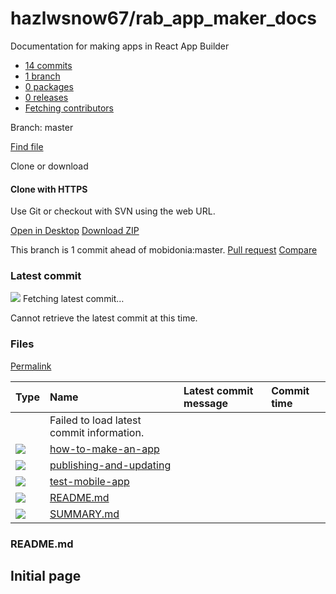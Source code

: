 # hazlwsnow67/rab\_app\_maker\_docs

 Documentation for making apps in React App Builder

*  [ 14 commits](https://github.com/hazlwsnow67/rab_app_maker_docs/commits/master)
*  [ 1 branch](https://github.com/hazlwsnow67/rab_app_maker_docs/branches)
*  [ 0 packages](https://github.com/hazlwsnow67/rab_app_maker_docs/packages)
*  [ 0 releases](https://github.com/hazlwsnow67/rab_app_maker_docs/releases)
*  [ Fetching contributors](https://github.com/hazlwsnow67/rab_app_maker_docs/graphs/contributors)

 Branch: master

[Find file](https://github.com/hazlwsnow67/rab_app_maker_docs/find/master)

 Clone or download

####  Clone with HTTPS 

 Use Git or checkout with SVN using the web URL.

[Open in Desktop](https://desktop.github.com/) [Download ZIP](https://github.com/hazlwsnow67/rab_app_maker_docs/archive/master.zip)

 This branch is 1 commit ahead of mobidonia:master. [Pull request](https://github.com/hazlwsnow67/rab_app_maker_docs/pull/new/master) [Compare](https://github.com/hazlwsnow67/rab_app_maker_docs/compare)

### Latest commit

![](https://github.githubassets.com/images/spinners/octocat-spinner-32-EAF2F5.gif) Fetching latest commit…

 Cannot retrieve the latest commit at this time.

### Files <a id="files"></a>

 [Permalink](https://github.com/hazlwsnow67/rab_app_maker_docs/tree/b6ce072605fd224771446d6657a5226b28400f77)

| Type | Name | Latest commit message | Commit time |
| :--- | :--- | :--- | :--- |
|  | Failed to load latest commit information. |  |  |
| ![](https://github.githubassets.com/images/spinners/octocat-spinner-32.gif) |  [how-to-make-an-app](https://github.com/hazlwsnow67/rab_app_maker_docs/tree/master/how-to-make-an-app) |  |  |
| ![](https://github.githubassets.com/images/spinners/octocat-spinner-32.gif) |  [publishing-and-updating](https://github.com/hazlwsnow67/rab_app_maker_docs/tree/master/publishing-and-updating) |  |  |
| ![](https://github.githubassets.com/images/spinners/octocat-spinner-32.gif) |  [test-mobile-app](https://github.com/hazlwsnow67/rab_app_maker_docs/tree/master/test-mobile-app) |  |  |
| ![](https://github.githubassets.com/images/spinners/octocat-spinner-32.gif) |  [README.md](https://github.com/hazlwsnow67/rab_app_maker_docs/blob/master/README.md) |  |  |
| ![](https://github.githubassets.com/images/spinners/octocat-spinner-32.gif) |  [SUMMARY.md](https://github.com/hazlwsnow67/rab_app_maker_docs/blob/master/SUMMARY.md) |  |  |

### README.md

## Initial page

